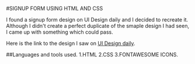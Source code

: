 #SIGNUP FORM USING HTML AND CSS 

I found a signup form design on UI Design daily and I decided to recreate it. 
Although I didn't create a perfect duplicate of the smaple design I had seen, I came up with something which could pass. 

Here is the link to the design I saw on [UI Design daily](https://www.uidesigndaily.com/posts/xd-sign-up-log-in-day-1418).

##Languages and tools used.
1.HTML
2.CSS
3.FONTAWESOME ICONS. 
